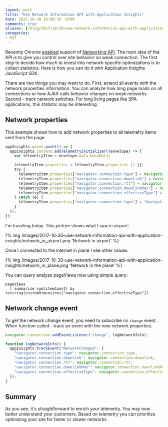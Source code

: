 ```yaml
---
layout: post
title: "Use Network Information API with Application Insights"
date: 2017-10-30 16:00:56 -0700
comments: true
aliases: [/blog/2017/10/30/use-network-information-api-with-application-insights/]
categories: 
- DIY
---
```


Recently Chrome [enabled](https://www.chromestatus.com/feature/6338383617982464) support of [Networking API](https://wicg.github.io/netinfo/#toc). The main idea of the API is to give you control over site behavior on weak connection. The first step to decide how much to invest into network-specific optimizations is to collect statistics. Here is how you can do it with Application Insights JavaScript SDK.

There are two things you may want to do. First, extend all events with the network properties information. You can analyze how long page loads on all connections or how AJAX calls behavior changes on weak networks. Second - track network switches. For long living pages like SPA applications, this statistic may be interesting.

## Network properties

This example shows how to add network properties to all telemetry items sent from the page.

``` js
appInsights.queue.push(() => {
  appInsights.context.addTelemetryInitializer((envelope) => {
    var telemetryItem = envelope.data.baseData;

    telemetryItem.properties = telemetryItem.properties || {};
    try {
      telemetryItem.properties["navigator.connection.type"] = navigator.connection.type;
      telemetryItem.properties["navigator.connection.downlink"] = navigator.connection.downlink;
      telemetryItem.properties["navigator.connection.rtt"] = navigator.connection.rtt;
      telemetryItem.properties["navigator.connection.downlinkMax"] = navigator.connection.downlinkMax;
      telemetryItem.properties["navigator.connection.effectiveType"] = navigator.connection.effectiveType;
    } catch (e) {
      telemetryItem.properties["navigator.connection.type"] = "Navigation API not supported";
    }
  });
});
```

I'm traveling today. This picture shows what I saw in airport:

{% img /images/2017-10-30-use-network-information-api-with-application-insights/network_in_airport.png  'Network in airport' %}

Once I connected to the internet in plane I see other values:

{% img /images/2017-10-30-use-network-information-api-with-application-insights/network_in_plane.png  'Network in the plane' %}

You can query analyze pageViews now using simple query:

```
pageViews 
  | summarize sum(itemCount) by tostring(customDimensions["navigator.connection.effectiveType"])
```

## Network change event

To get the network change event, you need to subscribe on `change` event. When function called - track an event with the new network properties.

``` js
navigator.connection.addEventListener('change', logNetworkInfo);

function logNetworkInfo() {
  appInsights.trackEvent("NetworkChanged", {
    "navigator.connection.type": navigator.connection.type,
    "navigator.connection.downlink": navigator.connection.downlink,
    "navigator.connection.rtt": navigator.connection.rtt,
    "navigator.connection.downlinkMax": navigator.connection.downlinkMax,
    "navigator.connection.effectiveType": navigator.connection.effectiveType
  });
}
```

## Summary

As you see, it's straightforward to enrich your telemetry. You may now better understand your customers. Based on telemetry you can prioritize optimizing your site for faster or slower networks.
